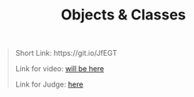 <h1 align="center">Objects & Classes</h1>
    <br>

<blockquote>
    <p>
        Short Link: https://git.io/JfEGT
    </p>
    <p>
        Link for video:
        <a href="#">will be here</a>
    </p>
    <p>
        Link for Judge: 
        <a href="https://judge.softuni.bg/Contests/Practice/Index/2370#0">here</a>
    </p>
</blockquote>
